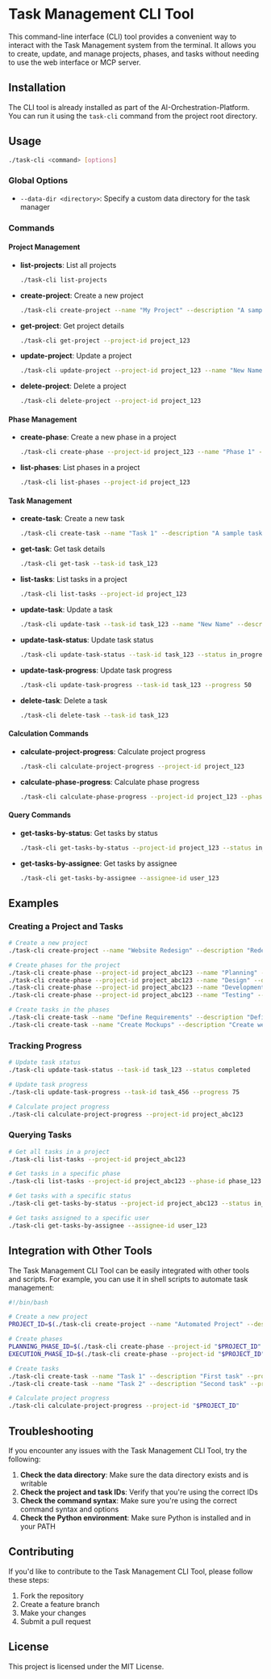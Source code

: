 # Task Management CLI Tool

This command-line interface (CLI) tool provides a convenient way to interact with the Task Management system from the terminal. It allows you to create, update, and manage projects, phases, and tasks without needing to use the web interface or MCP server.

## Installation

The CLI tool is already installed as part of the AI-Orchestration-Platform. You can run it using the `task-cli` command from the project root directory.

## Usage

```bash
./task-cli <command> [options]
```

### Global Options

- `--data-dir <directory>`: Specify a custom data directory for the task manager

### Commands

#### Project Management

- **list-projects**: List all projects
  ```bash
  ./task-cli list-projects
  ```

- **create-project**: Create a new project
  ```bash
  ./task-cli create-project --name "My Project" --description "A sample project"
  ```

- **get-project**: Get project details
  ```bash
  ./task-cli get-project --project-id project_123
  ```

- **update-project**: Update a project
  ```bash
  ./task-cli update-project --project-id project_123 --name "New Name" --description "New description"
  ```

- **delete-project**: Delete a project
  ```bash
  ./task-cli delete-project --project-id project_123
  ```

#### Phase Management

- **create-phase**: Create a new phase in a project
  ```bash
  ./task-cli create-phase --project-id project_123 --name "Phase 1" --description "First phase" --order 1
  ```

- **list-phases**: List phases in a project
  ```bash
  ./task-cli list-phases --project-id project_123
  ```

#### Task Management

- **create-task**: Create a new task
  ```bash
  ./task-cli create-task --name "Task 1" --description "A sample task" --project-id project_123 --phase-id phase_123
  ```

- **get-task**: Get task details
  ```bash
  ./task-cli get-task --task-id task_123
  ```

- **list-tasks**: List tasks in a project
  ```bash
  ./task-cli list-tasks --project-id project_123
  ```

- **update-task**: Update a task
  ```bash
  ./task-cli update-task --task-id task_123 --name "New Name" --description "New description" --status in_progress
  ```

- **update-task-status**: Update task status
  ```bash
  ./task-cli update-task-status --task-id task_123 --status in_progress
  ```

- **update-task-progress**: Update task progress
  ```bash
  ./task-cli update-task-progress --task-id task_123 --progress 50
  ```

- **delete-task**: Delete a task
  ```bash
  ./task-cli delete-task --task-id task_123
  ```

#### Calculation Commands

- **calculate-project-progress**: Calculate project progress
  ```bash
  ./task-cli calculate-project-progress --project-id project_123
  ```

- **calculate-phase-progress**: Calculate phase progress
  ```bash
  ./task-cli calculate-phase-progress --project-id project_123 --phase-id phase_123
  ```

#### Query Commands

- **get-tasks-by-status**: Get tasks by status
  ```bash
  ./task-cli get-tasks-by-status --project-id project_123 --status in_progress
  ```

- **get-tasks-by-assignee**: Get tasks by assignee
  ```bash
  ./task-cli get-tasks-by-assignee --assignee-id user_123
  ```

## Examples

### Creating a Project and Tasks

```bash
# Create a new project
./task-cli create-project --name "Website Redesign" --description "Redesign the company website"

# Create phases for the project
./task-cli create-phase --project-id project_abc123 --name "Planning" --description "Planning phase" --order 1
./task-cli create-phase --project-id project_abc123 --name "Design" --description "Design phase" --order 2
./task-cli create-phase --project-id project_abc123 --name "Development" --description "Development phase" --order 3
./task-cli create-phase --project-id project_abc123 --name "Testing" --description "Testing phase" --order 4

# Create tasks in the phases
./task-cli create-task --name "Define Requirements" --description "Define website requirements" --project-id project_abc123 --phase-id phase_123 --status in_progress
./task-cli create-task --name "Create Mockups" --description "Create website mockups" --project-id project_abc123 --phase-id phase_456
```

### Tracking Progress

```bash
# Update task status
./task-cli update-task-status --task-id task_123 --status completed

# Update task progress
./task-cli update-task-progress --task-id task_456 --progress 75

# Calculate project progress
./task-cli calculate-project-progress --project-id project_abc123
```

### Querying Tasks

```bash
# Get all tasks in a project
./task-cli list-tasks --project-id project_abc123

# Get tasks in a specific phase
./task-cli list-tasks --project-id project_abc123 --phase-id phase_123

# Get tasks with a specific status
./task-cli get-tasks-by-status --project-id project_abc123 --status in_progress

# Get tasks assigned to a specific user
./task-cli get-tasks-by-assignee --assignee-id user_123
```

## Integration with Other Tools

The Task Management CLI Tool can be easily integrated with other tools and scripts. For example, you can use it in shell scripts to automate task management:

```bash
#!/bin/bash

# Create a new project
PROJECT_ID=$(./task-cli create-project --name "Automated Project" --description "Created by script" | grep "Project created with ID" | awk '{print $5}')

# Create phases
PLANNING_PHASE_ID=$(./task-cli create-phase --project-id "$PROJECT_ID" --name "Planning" --order 1 | grep "Phase created with ID" | awk '{print $5}')
EXECUTION_PHASE_ID=$(./task-cli create-phase --project-id "$PROJECT_ID" --name "Execution" --order 2 | grep "Phase created with ID" | awk '{print $5}')

# Create tasks
./task-cli create-task --name "Task 1" --description "First task" --project-id "$PROJECT_ID" --phase-id "$PLANNING_PHASE_ID"
./task-cli create-task --name "Task 2" --description "Second task" --project-id "$PROJECT_ID" --phase-id "$EXECUTION_PHASE_ID"

# Calculate project progress
./task-cli calculate-project-progress --project-id "$PROJECT_ID"
```

## Troubleshooting

If you encounter any issues with the Task Management CLI Tool, try the following:

1. **Check the data directory**: Make sure the data directory exists and is writable
2. **Check the project and task IDs**: Verify that you're using the correct IDs
3. **Check the command syntax**: Make sure you're using the correct command syntax and options
4. **Check the Python environment**: Make sure Python is installed and in your PATH

## Contributing

If you'd like to contribute to the Task Management CLI Tool, please follow these steps:

1. Fork the repository
2. Create a feature branch
3. Make your changes
4. Submit a pull request

## License

This project is licensed under the MIT License.
